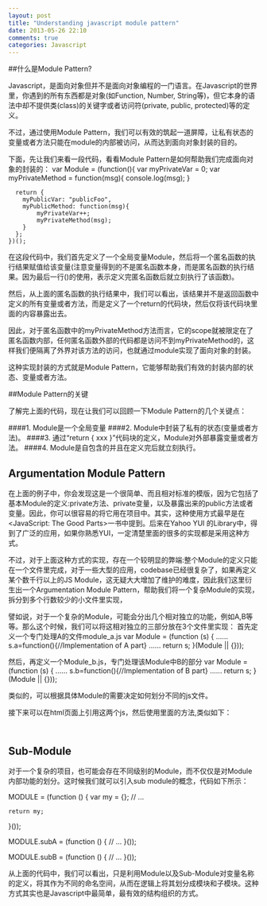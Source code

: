 ```yaml
---
layout: post
title: "Understanding javascript module pattern"
date: 2013-05-26 22:10
comments: true
categories: Javascript
---
```


##什么是Module Pattern?

Javascript，是面向对象但并不是面向对象编程的一门语言。在Javascript的世界里，你遇到的所有东西都是对象(如Function, Number, String等)，但它本身的语法中却不提供类(class)的关键字或者访问符(private, public, protected)等的定义。

不过，通过使用Module Pattern，我们可以有效的筑起一道屏障，让私有状态的变量或者方法只能在module的内部被访问，从而达到面向对象封装的目的。

<!--More-->
下面，先让我们来看一段代码，看看Module Pattern是如何帮助我们完成面向对象的封装的：
    var Module = (function(){
      var myPrivateVar = 0;
      var myPrivateMethod = function(msg){
      	console.log(msg);
      }

      return {
      	myPublicVar: "publicFoo",
      	myPublicMethod: function(msg){
      		myPrivateVar++;
      		myPrivateMethod(msg);
      	}
      }; 
    })();

在这段代码中，我们首先定义了一个全局变量Module，然后将一个匿名函数的执行结果赋值给该变量(注意变量得到的不是匿名函数本身，而是匿名函数的执行结果。因为最后一行()的使用，表示定义完匿名函数后就立刻执行了该函数)。

然后，从上面的匿名函数的执行结果中，我们可以看出，该结果并不是返回函数中定义的所有变量或者方法，而是定义了一个return的代码块，然后仅将该代码块里面的内容暴露出去。

因此，对于匿名函数中的myPrivateMethod方法而言，它的scope就被限定在了匿名函数内部，任何匿名函数外部的代码都是访问不到myPrivateMethod的，这样我们便隔离了外界对该方法的访问，也就通过module实现了面向对象的封装。

这种实现封装的方式就是Module Pattern，它能够帮助我们有效的封装内部的状态、变量或者方法。

##Module Pattern的关键

了解完上面的代码，现在让我们可以回顾一下Module Pattern的几个关键点：

####1. Module是一个全局变量
####2. Module中封装了私有的状态(变量或者方法)。
####3. 通过“return { xxx }”代码块的定义，Module对外部暴露变量或者方法。
####4. Module是自包含的并且在定义完后就立刻执行。


## Argumentation Module Pattern
在上面的例子中，你会发现这是一个很简单、而且相对标准的模版，因为它包括了基本Module的定义:private方法、private变量，以及暴露出来的public方法或者变量。因此，你可以很容易的将它用在项目中。其实，这种使用方式最早是在<JavaScript: The Good Parts>一书中提到。后来在Yahoo YUI 的Library中，得到了广泛的应用，如果你熟悉YUI，一定清楚里面的很多的实现都是采用这种方式。

不过，对于上面这种方式的实现，存在一个较明显的弊端:整个Module的定义只能在一个文件里完成，对于一些大型的应用，codebase已经很复杂了，如果再定义某个数千行以上的JS Module，这无疑大大增加了维护的难度，因此我们这里衍生出一个Argumentation Module Pattern，帮助我们将一个复杂Module的实现，拆分到多个行数较少的小文件里实现，

譬如说，对于一个复杂的Module，可能会分出几个相对独立的功能，例如A,B等等。那么这个时候，我们可以将这相对独立的三部分放在3个文件里实现：
首先定义一个专门处理A的文件module_a.js
    var Module = (function (s) {
        ......
        s.a=function(){//Implementation of A part}
        ......
        return s;
    }(Module || {}));


然后，再定义一个Module_b.js，专门处理该Module中B的部分
    var Module = (function (s) {
      ......
      s.b=function(){//Implementation of B part}
      ......
      return s;
    }(Module || {}));

类似的，可以根据具体Module的需要决定如何划分不同的js文件。

接下来可以在html页面上引用这两个js，然后使用里面的方法,类似如下：
  <html>
    <header>
      <script type="text/javascript" src="module_a.js"></script>
      <script type="text/javascript" src="module_b.js"></script>
    </header>
    <script>
      module.a();
      module.b()
    </script>
    <body>
    </body>
  </html>


## Sub-Module
对于一个复杂的项目，也可能会存在不同级别的Module，而不仅仅是对Module内部功能的划分。这时候我们就可以引入sub module的概念，代码如下所示：

  MODULE = (function () {
  	var my = {};
  	// ...

  	return my;
  }());

  MODULE.subA = (function () {
  	// ...
  }());

  MODULE.subB = (function () {
  	// ...
  }());

从上面的代码中，我们可以看出，只是利用Module以及Sub-Module对变量名称的定义，将其作为不同的命名空间，从而在逻辑上将其划分成模块和子模块。这种方式其实也是Javascript中最简单，最有效的结构组织的方式。


